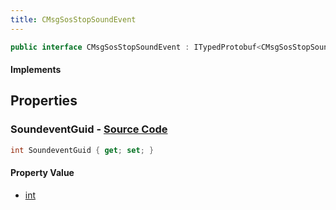 ```yaml
---
title: CMsgSosStopSoundEvent
---
```


```csharp
public interface CMsgSosStopSoundEvent : ITypedProtobuf<CMsgSosStopSoundEvent>, INativeHandle, INetMessage<CMsgSosStopSoundEvent>, IDisposable
```

#### Implements

## Properties

### **SoundeventGuid** - [Source Code](https://github.com/swiftly-solution/swiftlys2/blob/main/managed/src/SwiftlyS2.Generated/Protobufs/Interfaces/CMsgSosStopSoundEvent.cs#L18)

```csharp
int SoundeventGuid { get; set; }
```

#### Property Value

- [int](https://learn.microsoft.com/dotnet/api/system.int32)

